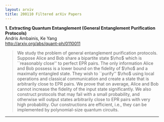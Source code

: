 ```yaml
---
layout: arxiv
title: 200110 Filtered arXiv Papers
---
```


**1.    Extracting Quantum Entanglement (General Entanglement Purification Protocols)**  
Andris Ambainis, Ke Yang  
http://arxiv.org/abs/quant-ph/0110011  
<blockquote>
<p>
We study the problem of general entanglement purification protocols. Suppose Alice and Bob share a bipartite state $\rho$ which is ``reasonably close'' to perfect EPR pairs. The only information Alice and Bob possess is a lower bound on the fidelity of $\rho$ and a maximally entangled state. They wish to ``purify'' $\rho$ using local operations and classical communication and create a state that is arbitrarily close to EPR pairs. We prove that on average, Alice and Bob cannot increase the fidelity of the input state significantly. We also construct protocols that may fail with a small probability, and otherwise will output states arbitrarily close to EPR pairs with very high probability. Our constructions are efficient, i.e., they can be implemented by polynomial-size quantum circuits.
</p>
</blockquote>

------

